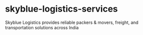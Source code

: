 # skyblue-logistics-services
Skyblue Logistics provides reliable packers &amp; movers, freight, and transportation solutions across India
